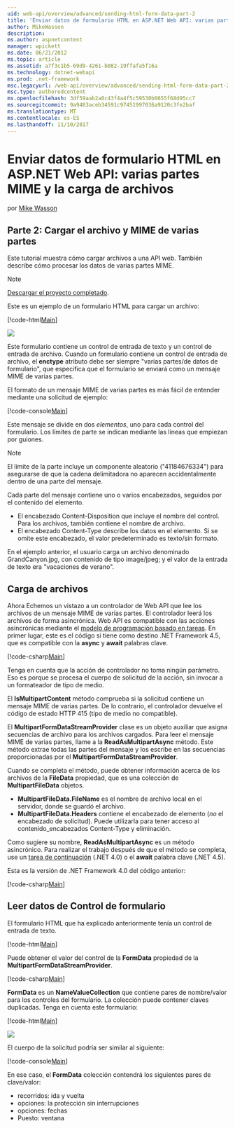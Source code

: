 ```yaml
---
uid: web-api/overview/advanced/sending-html-form-data-part-2
title: 'Enviar datos de formulario HTML en ASP.NET Web API: varias partes MIME y la carga de archivos | Documentos de Microsoft'
author: MikeWasson
description: 
ms.author: aspnetcontent
manager: wpickett
ms.date: 06/21/2012
ms.topic: article
ms.assetid: a7f3c1b5-69d9-4261-b082-19ffafa5f16a
ms.technology: dotnet-webapi
ms.prod: .net-framework
msc.legacyurl: /web-api/overview/advanced/sending-html-form-data-part-2
msc.type: authoredcontent
ms.openlocfilehash: 3df59aab2a0c43f4a4f5c59530b0655f68d95cc7
ms.sourcegitcommit: 9a9483aceb34591c97451997036a9120c3fe2baf
ms.translationtype: MT
ms.contentlocale: es-ES
ms.lasthandoff: 11/10/2017
---
```

<a name="sending-html-form-data-in-aspnet-web-api-file-upload-and-multipart-mime"></a>Enviar datos de formulario HTML en ASP.NET Web API: varias partes MIME y la carga de archivos
====================
por [Mike Wasson](https://github.com/MikeWasson)

## <a name="part-2-file-upload-and-multipart-mime"></a>Parte 2: Cargar el archivo y MIME de varias partes

Este tutorial muestra cómo cargar archivos a una API web. También describe cómo procesar los datos de varias partes MIME.

> [!NOTE]
> [Descargar el proyecto completado](https://code.msdn.microsoft.com/ASPNET-Web-API-File-Upload-a8c0fb0d).


Este es un ejemplo de un formulario HTML para cargar un archivo:

[!code-html[Main](sending-html-form-data-part-2/samples/sample1.html)]

![](sending-html-form-data-part-2/_static/image1.png)

Este formulario contiene un control de entrada de texto y un control de entrada de archivo. Cuando un formulario contiene un control de entrada de archivo, el **enctype** atributo debe ser siempre &quot;varias partes/de datos de formulario&quot;, que especifica que el formulario se enviará como un mensaje MIME de varias partes.

El formato de un mensaje MIME de varias partes es más fácil de entender mediante una solicitud de ejemplo:

[!code-console[Main](sending-html-form-data-part-2/samples/sample2.cmd)]

Este mensaje se divide en dos *elementos*, uno para cada control del formulario. Los límites de parte se indican mediante las líneas que empiezan por guiones.

> [!NOTE]
> El límite de la parte incluye un componente aleatorio (&quot;41184676334&quot;) para asegurarse de que la cadena delimitadora no aparecen accidentalmente dentro de una parte del mensaje.


Cada parte del mensaje contiene uno o varios encabezados, seguidos por el contenido del elemento.

- El encabezado Content-Disposition que incluye el nombre del control. Para los archivos, también contiene el nombre de archivo.
- El encabezado Content-Type describe los datos en el elemento. Si se omite este encabezado, el valor predeterminado es texto/sin formato.

En el ejemplo anterior, el usuario carga un archivo denominado GrandCanyon.jpg, con contenido de tipo image/jpeg; y el valor de la entrada de texto era &quot;vacaciones de verano&quot;.

## <a name="file-upload"></a>Carga de archivos

Ahora Echemos un vistazo a un controlador de Web API que lee los archivos de un mensaje MIME de varias partes. El controlador leerá los archivos de forma asincrónica. Web API es compatible con las acciones asincrónicas mediante el [modelo de programación basado en tareas](https://msdn.microsoft.com/library/dd460693.aspx). En primer lugar, este es el código si tiene como destino .NET Framework 4.5, que es compatible con la **async** y **await** palabras clave.

[!code-csharp[Main](sending-html-form-data-part-2/samples/sample3.cs)]

Tenga en cuenta que la acción de controlador no toma ningún parámetro. Eso es porque se procesa el cuerpo de solicitud de la acción, sin invocar a un formateador de tipo de medio.

El **IsMultipartContent** método comprueba si la solicitud contiene un mensaje MIME de varias partes. De lo contrario, el controlador devuelve el código de estado HTTP 415 (tipo de medio no compatible).

El **MultipartFormDataStreamProvider** clase es un objeto auxiliar que asigna secuencias de archivo para los archivos cargados. Para leer el mensaje MIME de varias partes, llame a la **ReadAsMultipartAsync** método. Este método extrae todas las partes del mensaje y los escribe en las secuencias proporcionadas por el **MultipartFormDataStreamProvider**.

Cuando se completa el método, puede obtener información acerca de los archivos de la **FileData** propiedad, que es una colección de **MultipartFileData** objetos.

- **MultipartFileData.FileName** es el nombre de archivo local en el servidor, donde se guardó el archivo.
- **MultipartFileData.Headers** contiene el encabezado de elemento (*no* el encabezado de solicitud). Puede utilizarla para tener acceso al contenido\_encabezados Content-Type y eliminación.

Como sugiere su nombre, **ReadAsMultipartAsync** es un método asincrónico. Para realizar el trabajo después de que el método se completa, use un [tarea de continuación](https://msdn.microsoft.com/en-us/library/ee372288.aspx) (.NET 4.0) o el **await** palabra clave (.NET 4.5).

Esta es la versión de .NET Framework 4.0 del código anterior:

[!code-csharp[Main](sending-html-form-data-part-2/samples/sample4.cs)]

## <a name="reading-form-control-data"></a>Leer datos de Control de formulario

El formulario HTML que ha explicado anteriormente tenía un control de entrada de texto.

[!code-html[Main](sending-html-form-data-part-2/samples/sample5.html)]

Puede obtener el valor del control de la **FormData** propiedad de la **MultipartFormDataStreamProvider**.

[!code-csharp[Main](sending-html-form-data-part-2/samples/sample6.cs?highlight=15)]

**FormData** es un **NameValueCollection** que contiene pares de nombre/valor para los controles del formulario. La colección puede contener claves duplicadas. Tenga en cuenta este formulario:

[!code-html[Main](sending-html-form-data-part-2/samples/sample7.html)]

![](sending-html-form-data-part-2/_static/image2.png)

El cuerpo de la solicitud podría ser similar al siguiente:

[!code-console[Main](sending-html-form-data-part-2/samples/sample8.cmd)]

En ese caso, el **FormData** colección contendrá los siguientes pares de clave/valor:

- recorridos: ida y vuelta
- opciones: la protección sin interrupciones
- opciones: fechas
- Puesto: ventana
